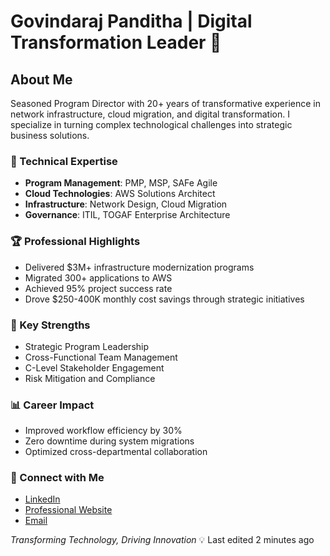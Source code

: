 # Govindaraj Panditha | Digital Transformation Leader 🚀

## About Me
Seasoned Program Director with 20+ years of transformative experience in network infrastructure, cloud migration, and digital transformation. I specialize in turning complex technological challenges into strategic business solutions.

### 🔧 Technical Expertise
- **Program Management**: PMP, MSP, SAFe Agile
- **Cloud Technologies**: AWS Solutions Architect
- **Infrastructure**: Network Design, Cloud Migration
- **Governance**: ITIL, TOGAF Enterprise Architecture

### 🏆 Professional Highlights
- Delivered $3M+ infrastructure modernization programs
- Migrated 300+ applications to AWS
- Achieved 95% project success rate
- Drove $250-400K monthly cost savings through strategic initiatives

### 🌟 Key Strengths
- Strategic Program Leadership
- Cross-Functional Team Management
- C-Level Stakeholder Engagement
- Risk Mitigation and Compliance

### 📊 Career Impact
- Improved workflow efficiency by 30%
- Zero downtime during system migrations
- Optimized cross-departmental collaboration

### 🔗 Connect with Me
- [LinkedIn](#)
- [Professional Website](#)
- [Email](#)

*Transforming Technology, Driving Innovation* 💡
Last edited 2 minutes ago


